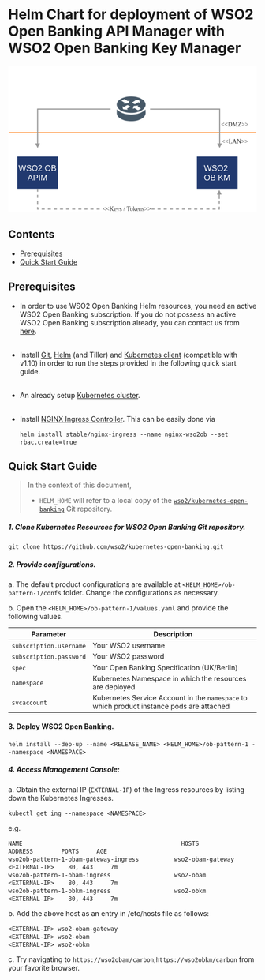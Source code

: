 # Helm Chart for deployment of WSO2 Open Banking API Manager with WSO2 Open Banking Key Manager

![WSO2 Open Banking Deployment Pattern 1](images/pattern1.png)

## Contents

* [Prerequisites](#prerequisites)
* [Quick Start Guide](#quick-start-guide)

## Prerequisites

* In order to use WSO2 Open Banking Helm resources, you need an active WSO2 Open Banking subscription. If you do not possess an active WSO2 Open Banking subscription already, you can contact us from [here](https://wso2.com/solutions/financial/open-banking/).<br><br>
 
* Install [Git](https://git-scm.com/book/en/v2/Getting-Started-Installing-Git), [Helm](https://github.com/kubernetes/helm/blob/master/docs/install.md)
(and Tiller) and [Kubernetes client](https://kubernetes.io/docs/tasks/tools/install-kubectl/) (compatible with v1.10) in order to run the 
steps provided in the following quick start guide.<br><br>

* An already setup [Kubernetes cluster](https://kubernetes.io/docs/setup).<br><br>

* Install [NGINX Ingress Controller](https://kubernetes.github.io/ingress-nginx/deploy/). This can be easily done via
  ```
  helm install stable/nginx-ingress --name nginx-wso2ob --set rbac.create=true
  ```

## Quick Start Guide    

>In the context of this document, <br>
>* `HELM_HOME` will refer to a local copy of the [`wso2/kubernetes-open-banking`](https://github.com/wso2/kubernetes-open-banking/)
Git repository. <br>

##### 1. Clone Kubernetes Resources for WSO2 Open Banking Git repository.

```
git clone https://github.com/wso2/kubernetes-open-banking.git
```

##### 2. Provide configurations.

a. The default product configurations are available at `<HELM_HOME>/ob-pattern-1/confs` folder. Change the
configurations as necessary.

b. Open the `<HELM_HOME>/ob-pattern-1/values.yaml` and provide the following values. 

| Parameter                       | Description                                                                               |
|---------------------------------|-------------------------------------------------------------------------------------------|
| `subscription.username`         | Your WSO2 username                                                                        |
| `subscription.password`         | Your WSO2 password                                                                        |
| `spec`                          | Your Open Banking Specification (UK/Berlin)                                               |
| `namespace`                     | Kubernetes Namespace in which the resources are deployed                                  |
| `svcaccount`                    | Kubernetes Service Account in the `namespace` to which product instance pods are attached |


#### 3. Deploy WSO2 Open Banking.

```
helm install --dep-up --name <RELEASE_NAME> <HELM_HOME>/ob-pattern-1 --namespace <NAMESPACE>
```

##### 4. Access Management Console:

a. Obtain the external IP (`EXTERNAL-IP`) of the Ingress resources by listing down the Kubernetes Ingresses.

  ```
  kubectl get ing --namespace <NAMESPACE>
  ```

e.g.

```
NAME                                             HOSTS                        ADDRESS        PORTS     AGE
wso2ob-pattern-1-obam-gateway-ingress          wso2-obam-gateway           <EXTERNAL-IP>    80, 443     7m
wso2ob-pattern-1-obam-ingress                  wso2-obam                   <EXTERNAL-IP>    80, 443     7m
wso2ob-pattern-1-obkm-ingress                  wso2-obkm                   <EXTERNAL-IP>    80, 443     7m
```

b. Add the above host as an entry in /etc/hosts file as follows:

  ```
  <EXTERNAL-IP>	wso2-obam-gateway
  <EXTERNAL-IP>	wso2-obam
  <EXTERNAL-IP>	wso2-obkm
  ```

c. Try navigating to `https://wso2obam/carbon`,`https://wso2obkm/carbon`  from your favorite browser.